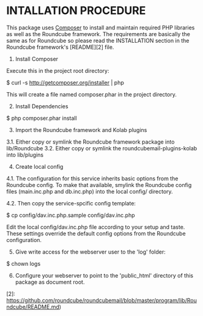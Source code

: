 INTALLATION PROCEDURE
=====================

This package uses [Composer][1] to install and maintain
required PHP libraries as well as the Roundcube framework. The requirements
are basically the same as for Roundcube so please read the INSTALLATION
section in the Roundcube framework's [README][2] file.

1. Install Composer

Execute this in the project root directory:

$ curl -s http://getcomposer.org/installer | php

This will create a file named composer.phar in the project directory.

2. Install Dependencies

$ php composer.phar install

3. Import the Roundcube framework and Kolab plugins

3.1. Either copy or symlink the Roundcube framework package into lib/Roundcube
3.2. Either copy or symlink the roundcubemail-plugins-kolab into lib/plugins

4. Create local config

4.1. The configuration for this service inherits basic options from the Roundcube
config. To make that available, smylink the Roundcube config files
(main.inc.php and db.inc.php) into the local config/ directory.

4.2. Then copy the service-spcific config template:

$ cp config/dav.inc.php.sample config/dav.inc.php

Edit the local config/dav.inc.php file according to your setup and taste.
These settings override the default config options from the Roundcube
configuration.

5. Give write access for the webserver user to the 'log' folder:

$ chown <www-user> logs

6. Configure your webserver to point to the 'public_html' directory of this
package as document root.


[1]: http://getcomposer.org
[2]: https://github.com/roundcube/roundcubemail/blob/master/program/lib/Roundcube/README.md)